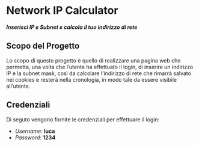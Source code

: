# Network IP Calculator
***Inserisci IP e Subnet e calcola il tuo indirizzo di rete***
## Scopo del Progetto
Lo scopo di questo progetto è quello di realizzare una pagina web che permetta, una volta che l’utente ha effettuato il login, di inserire un indirizzo IP e la subnet mask, così da calcolare l’indirizzo di rete che rimarrà salvato nei cookies e resterà nella cronologia, in modo tale da essere visibile all’utente.
## Credenziali
Di seguto vengono fornite le credenziali per effettuare il login:
- *Username:* **luca**
- *Password:* **1234**